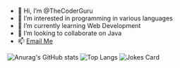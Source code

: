 - 👋 Hi, I’m @TheCoderGuru
- 👀 I’m interested in programming in various languages
- 🌱 I’m currently learning Web Development
- 💞️ I’m looking to collaborate on Java
- 📫 <a href = "mailto: shashreesamuel12@gmail.com">Email Me</a>

![Anurag's GitHub stats](https://github-readme-stats.vercel.app/api?username=TheCoderGuru&show_icons=true&theme=radical)
![Top Langs](https://github-readme-stats.vercel.app/api/top-langs/?username=TheCoderGuru&theme=radical)
![Jokes Card](https://readme-jokes.vercel.app/api)
<!---
TheCoderGuru/TheCoderGuru is a ✨ special ✨ repository because its `README.md` (this file) appears on your GitHub profile.
You can click the Preview link to take a look at your changes.
--->
